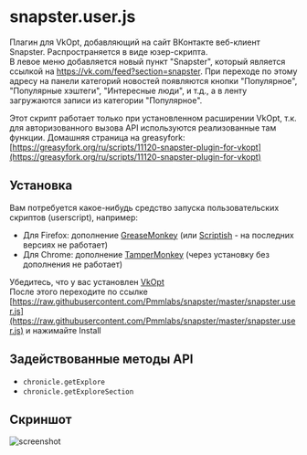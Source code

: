 # snapster.user.js
Плагин для VkOpt, добавляющий на сайт ВКонтакте веб-клиент Snapster. Распространяется в виде юзер-скрипта.<br>
В левое меню добавляется новый пункт "Snapster", который является ссылкой на https://vk.com/feed?section=snapster. При переходе по этому адресу на панели категорий новостей появляются кнопки "Популярное", "Популярные хэштеги", "Интересные люди", и т.д., а в ленту загружаются записи из категории "Популярное".

Этот скрипт работает только при установленном расширении VkOpt, т.к. для авторизованного вызова API используются реализованные там функции.
Домашняя страница на greasyfork: [https://greasyfork.org/ru/scripts/11120-snapster-plugin-for-vkopt](https://greasyfork.org/ru/scripts/11120-snapster-plugin-for-vkopt)

Установка
--
Вам потребуется какое-нибудь средство запуска пользовательских скриптов (userscript), например:
   - Для Firefox: дополнение [GreaseMonkey](http://www.greasespot.net/) (или [Scriptish](http://scriptish.org/) - на последних версиях не работает)
   - Для Chrome: дополнение [TamperMonkey](https://chrome.google.com/webstore/detail/tampermonkey/dhdgffkkebhmkfjojejmpbldmpobfkfo?hl=ru) (через установку без дополнения не работает)

Убедитесь, что у вас установлен [VkOpt](http://vkopt.net)<br>
После этого переходите по ссылке [https://raw.githubusercontent.com/Pmmlabs/snapster/master/snapster.user.js](https://raw.githubusercontent.com/Pmmlabs/snapster/master/snapster.user.js) и нажимайте Install

## Задействованные методы API

   - `chronicle.getExplore`
   - `chronicle.getExploreSection`
   
## Скриншот

![screenshot](https://cloud.githubusercontent.com/assets/2682026/8810822/5c2bc40c-2ffa-11e5-9ea9-fabb054ef465.jpg)
